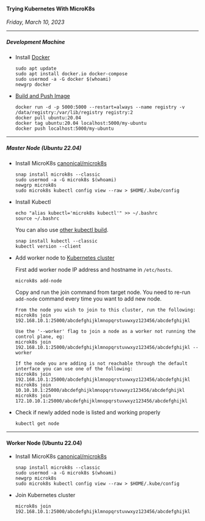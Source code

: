 #### Trying Kubernetes With MicroK8s
_Friday, March 10, 2023_

-----------------------------
##### **Development Machine**

* Install [Docker](https://docs.docker.com/get-docker/)

    ```
    sudo apt update
    sudo apt install docker.io docker-compose
    sudo usermod -a -G docker $(whoami)
    newgrp docker
    ```

* [Build and Push Image](https://docs.docker.com/engine/reference/commandline/push/)

    ```
    docker run -d -p 5000:5000 --restart=always --name registry -v /data/registry:/var/lib/registry registry:2
    docker pull ubuntu:20.04
    docker tag ubuntu:20.04 localhost:5000/my-ubuntu
    docker push localhost:5000/my-ubuntu
    ```

------------------------------------
##### **Master Node (Ubuntu 22.04)**

* Install MicroK8s [canonical/microk8s](https://github.com/canonical/microk8s)

    ```
    snap install microk8s --classic
    sudo usermod -a -G microk8s $(whoami)
    newgrp microk8s
    sudo microk8s kubectl config view --raw > $HOME/.kube/config
    ```

* Install Kubectl
    ```
    echo "alias kubectl='microk8s kubectl'" >> ~/.bashrc
    source ~/.bashrc
    ```

    You can also use [other kubectl build](https://kubernetes.io/docs/tasks/tools/install-kubectl-linux/).

    ```
    snap install kubectl --classic
    kubectl version --client
    ```

* Add worker node to [Kubernetes cluster](https://microk8s.io/docs/clustering)

    First add worker node IP address and hostname in `/etc/hosts`.

    ```
    microk8s add-node
    ```

    Copy and run the join command from target node. You need to re-run 
    `add-node` command every time you want to add new node.

    ```
    From the node you wish to join to this cluster, run the following:
    microk8s join 192.168.10.1:25000/abcdefghijklmnopqrstuvwxyz123456/abcdefghijkl

    Use the '--worker' flag to join a node as a worker not running the control plane, eg:
    microk8s join 192.168.10.1:25000/abcdefghijklmnopqrstuvwxyz123456/abcdefghijkl --worker

    If the node you are adding is not reachable through the default interface you can use one of the following:
    microk8s join 192.168.10.1:25000/abcdefghijklmnopqrstuvwxyz123456/abcdefghijkl
    microk8s join 10.10.10.1:25000/abcdefghijklmnopqrstuvwxyz123456/abcdefghijkl
    microk8s join 172.10.10.1:25000/abcdefghijklmnopqrstuvwxyz123456/abcdefghijkl
    ```

* Check if newly added node is listed and working properly

    ```
    kubectl get node
    ```

-----------------------------------
#### **Worker Node (Ubuntu 22.04)**

* Install MicroK8s [canonical/microk8s](https://github.com/canonical/microk8s)

    ```
    snap install microk8s --classic
    sudo usermod -a -G microk8s $(whoami)
    newgrp microk8s
    sudo microk8s kubectl config view --raw > $HOME/.kube/config
    ```

* Join Kubernetes cluster
    
    ```
    microk8s join 192.168.10.1:25000/abcdefghijklmnopqrstuvwxyz123456/abcdefghijkl
    ```